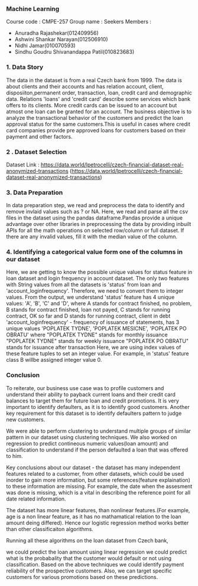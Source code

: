 ### Machine Learning

Course code : CMPE-257 Group name : Seekers
Members :
* Anuradha Rajashekar(012409956)
* Ashwini Shankar Narayan(012506910)
* Nidhi Jamar(010070593)
* Sindhu Goudru Shivanandappa Patil(010823683)

### 1. Data Story
The data in the dataset is from a real Czech bank from 1999. The data is about clients and their
accounts and has relation account, client, disposiiton,permanent order, transaction, loan, credit card
and demographic data. Relations 'loans' and 'credit card' describe some services which bank offers
to its clients. More credit cards can be issued to an account but atmost one loan can be granted for
an account. The business objective is to analyze the transactional behavior of the customers and
predict the loan approval status for the same customers.This is useful in cases where credit card
companies provide pre approved loans for customers based on their payment and other factors.

### 2 . Dataset Selection
Dataset Link : https://data.world/lpetrocelli/czech-financial-dataset-real-anonymized-transactions
(https://data.world/lpetrocelli/czech-financial-dataset-real-anonymized-transactions)

### 3. Data Preparation
In data preparation step, we read and preprocess the data to identify and remove invlaid values such
as ? or NA. Here, we read and parse all the csv files in the dataset using the pandas
dataframe.Pandas provide a unique advantage over other libraries in preprocessing the data by
providing inbuilt APIs for all the math operations on selected row/column or full dataset. If there are
any invalid values, fill it with the median value of the column.

### 4. Identifying a categorical value form one of the columns in our dataset
Here, we are getting to know the possible unique values for status feature in loan dataset and login
frequency in account dataset. The only two features with String values from all the datasets is
'status' from loan and 'account_loginfrequency'. Therefore, we need to convert them to integer
values. From the output, we understand 'status' feature has 4 unique values: 'A', 'B', 'C' and 'D',
where A stands for contract finished, no problem, B stands for contract finished, loan not payed, C
stands for running contract, OK so far and D stands for running contract, client in debt
'account_loginfrequency' - frequency of issuance of statements, has 3 unique values 'POPLATEK
TYDNE', 'POPLATEK MESICNE', 'POPLATEK PO OBRATU' where "POPLATEK TYDNE" stands for
monthly issuance "POPLATEK TYDNE" stands for weekly issuance "POPLATEK PO OBRATU"
stands for issuance after transaction Here, we are using index values of these feature tuples to set an integer value. For example, in 'status' feature class B willbe assigned integer value 0.

### Conclusion
To reiterate, our business use case was to profile customers and understand their ability to payback current loans and their credit card balances to target them for future loan and credit promotions. It is very important to identify defaulters, as it is to identify good customers. Another key requirement for this dataset is to identify defaulters pattern to judge new customers.

We were able to perform clustering to understand multiple groups of similar pattern in our dataset using clustering techniques. We also worked on regression to predict contineous numeric values(loan amount) and classification to understand if the person defaulted a loan that was offered to him.

Key conclusions about our dataset - the dataset has many independent features related to a customer, from other datasets, which could be used inorder to gain more information, but some references(feature explaination) to these information are missing. For example, the date when the assesment was done is missing, which is a vital in describing the reference point for all date related information.

The dataset has more linear features, than nonlinear features.(For example, age is a non linear feature, as it has no mathamatical relation to the loan amount deing differed). Hence our logistic regression method works better than other classificaiton algorithms.

Running all these algorithms on the loan dataset from Czech bank,

we could predict the loan amount using linear regression
we could predict what is the probabality that the customer would default or not using classification.
Based on the above techniques we could identify payment reliability of the prospective customers.
Also, we can target specific customers for various promotions based on these predictions.
